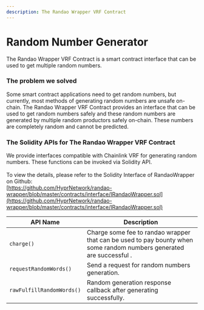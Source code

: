 ```yaml
---
description: The Randao Wrapper VRF Contract
---
```


# Random Number Generator

The Randao Wrapper VRF Contract is a smart contract interface that can be used to get multiple random numbers.

### The problem we solved

Some smart contract applications need to get random numbers, but currently, most methods of generating random numbers are unsafe on-chain.  The Randao Wrapper VRF Contract provides an interface that can be used to get random numbers safely and these random numbers are generated by multiple random productors safely on-chain. These numbers are completely random and cannot be predicted.

### The Solidity APIs for The Randao Wrapper VRF Contract

We provide interfaces compatible with Chainlink VRF for generating random numbers. These functions can be invoked via Solidity API.\
\
To view the details, please refer to the Solidity Interface of RandaoWrapper on Github:\
[https://github.com/HyprNetwork/randao-wrapper/blob/master/contracts/interface/IRandaoWrapper.sol](https://github.com/HyprNetwork/randao-wrapper/blob/master/contracts/interface/IRandaoWrapper.sol)

| API Name                  | Description                                                                                                          |
| ------------------------- | -------------------------------------------------------------------------------------------------------------------- |
| `charge()`                | Charge some fee to randao wrapper that can be used to pay bounty when some random numbers generated are successful . |
| `requestRandomWords()`    | Send a request for random numbers generation.                                                                        |
| `rawFulfillRandomWords()` | Random generation response callback after generating successfully.                                                   |
